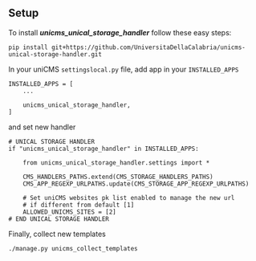 Setup
-----

To install ***unicms_unical_storage_handler*** follow these easy steps:

````
pip install git+https://github.com/UniversitaDellaCalabria/unicms-unical-storage-handler.git
````

In your uniCMS ```settingslocal.py``` file, add app in your ```INSTALLED_APPS```

````
INSTALLED_APPS = [
    ...

    unicms_unical_storage_handler,
]
````

and set new handler

````
# UNICAL STORAGE HANDLER
if "unicms_unical_storage_handler" in INSTALLED_APPS:

    from unicms_unical_storage_handler.settings import *

    CMS_HANDLERS_PATHS.extend(CMS_STORAGE_HANDLERS_PATHS)
    CMS_APP_REGEXP_URLPATHS.update(CMS_STORAGE_APP_REGEXP_URLPATHS)

    # Set uniCMS websites pk list enabled to manage the new url
    # if different from default [1]
    ALLOWED_UNICMS_SITES = [2]
# END UNICAL STORAGE HANDLER
````

Finally, collect new templates

````
./manage.py unicms_collect_templates
````
